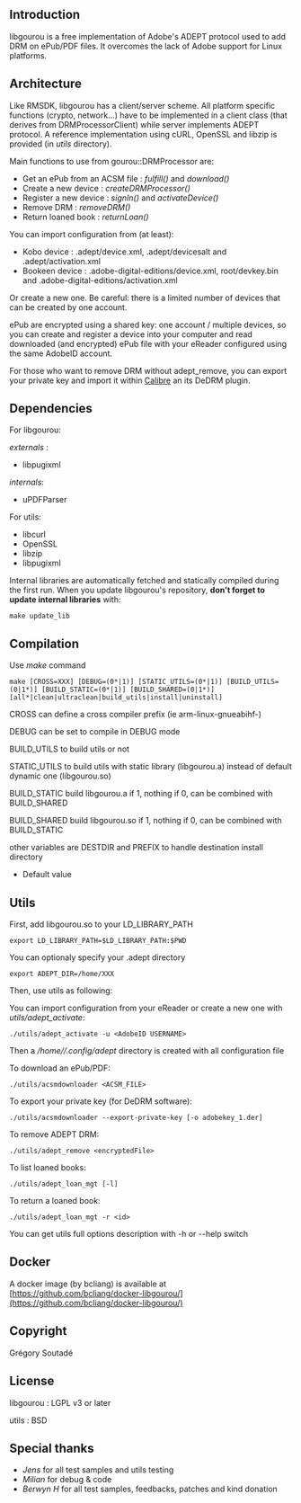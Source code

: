 Introduction
------------

libgourou is a free implementation of Adobe's ADEPT protocol used to add DRM on ePub/PDF files. It overcomes the lack of Adobe support for Linux platforms.


Architecture
------------

Like RMSDK, libgourou has a client/server scheme. All platform specific functions (crypto, network...) have to be implemented in a client class (that derives from DRMProcessorClient) while server implements ADEPT protocol.
A reference implementation using cURL, OpenSSL and libzip is provided (in _utils_ directory).

Main functions to use from gourou::DRMProcessor are:

  * Get an ePub from an ACSM file : _fulfill()_ and _download()_
  * Create a new device : _createDRMProcessor()_
  * Register a new device : _signIn()_ and _activateDevice()_
  * Remove DRM : _removeDRM()_
  * Return loaned book : _returnLoan()_

You can import configuration from (at least):

  * Kobo device    : .adept/device.xml, .adept/devicesalt  and .adept/activation.xml
  * Bookeen device : .adobe-digital-editions/device.xml, root/devkey.bin and .adobe-digital-editions/activation.xml
  
Or create a new one. Be careful: there is a limited number of devices that can be created by one account.

ePub are encrypted using a shared key: one account / multiple devices, so you can create and register a device into your computer and read downloaded (and encrypted) ePub file with your eReader configured using the same AdobeID account.

For those who want to remove DRM without adept_remove, you can export your private key and import it within [Calibre](https://calibre-ebook.com/) an its DeDRM plugin.


Dependencies
------------

For libgourou:

_externals_ :

  * libpugixml

_internals_:

  * uPDFParser

For utils:

  * libcurl
  * OpenSSL
  * libzip
  * libpugixml


Internal libraries are automatically fetched and statically compiled during the first run.
When you update libgourou's repository, **don't forget to update internal libraries** with:

    make update_lib


Compilation
-----------

Use _make_ command

    make [CROSS=XXX] [DEBUG=(0*|1)] [STATIC_UTILS=(0*|1)] [BUILD_UTILS=(0|1*)] [BUILD_STATIC=(0*|1)] [BUILD_SHARED=(0|1*)] [all*|clean|ultraclean|build_utils|install|uninstall]

CROSS can define a cross compiler prefix (ie arm-linux-gnueabihf-)

DEBUG can be set to compile in DEBUG mode

BUILD_UTILS to build utils or not

STATIC_UTILS to build utils with static library (libgourou.a) instead of default dynamic one (libgourou.so)

BUILD_STATIC build libgourou.a if 1, nothing if 0, can be combined with BUILD_SHARED

BUILD_SHARED build libgourou.so if 1, nothing if 0, can be combined with BUILD_STATIC

other variables are DESTDIR and PREFIX to handle destination install directory

* Default value


Utils
-----

First, add libgourou.so to your LD_LIBRARY_PATH

    export LD_LIBRARY_PATH=$LD_LIBRARY_PATH:$PWD

You can optionaly specify your .adept directory

    export ADEPT_DIR=/home/XXX

Then, use utils as following:

You can import configuration from your eReader or create a new one with _utils/adept\_activate_:

    ./utils/adept_activate -u <AdobeID USERNAME>

Then a _/home/<user>/.config/adept_ directory is created with all configuration file

To download an ePub/PDF:

    ./utils/acsmdownloader <ACSM_FILE>

To export your private key (for DeDRM software):

    ./utils/acsmdownloader --export-private-key [-o adobekey_1.der]

To remove ADEPT DRM:

    ./utils/adept_remove <encryptedFile>

To list loaned books:

    ./utils/adept_loan_mgt [-l]

To return a loaned book:

    ./utils/adept_loan_mgt -r <id>


You can get utils full options description with -h or --help switch


Docker
------

A docker image (by bcliang) is available at [https://github.com/bcliang/docker-libgourou/](https://github.com/bcliang/docker-libgourou/)


Copyright
---------

Grégory Soutadé


License
-------

libgourou : LGPL v3 or later

utils     : BSD


Special thanks
--------------

  * _Jens_ for all test samples and utils testing
  * _Milian_ for debug & code
  * _Berwyn H_ for all test samples, feedbacks, patches and kind donation
